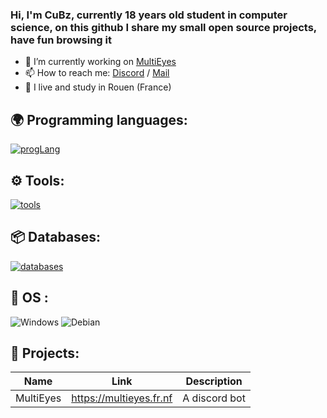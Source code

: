 ### Hi, I'm CuBz, currently 18 years old student in computer science, on this github I share my small open source projects, have fun browsing it 

- 🔭 I’m currently working on [MultiEyes](https://multieyes.fr.fr)
- 📫 How to reach me: [Discord](https://discord.gg/XPzVcsPWUA) / [Mail](developpement@cubz.yt)
- 🥖 I live and study in Rouen (France)


## 🌍 Programming languages:
[![progLang](https://skillicons.dev/icons?i=html,css,js,py,cs,php,py,nodejs,lua,dotnet,laravel,react,symfony,wordpress,github,git&theme=dark)](https://github.com/cubz1)


## ⚙️ Tools:

  [![tools](https://skillicons.dev/icons?i=vscode,visualstudio,idea&theme=dark)](https://github.com/cubz1)
    
  
## 📦 Databases:
 [![databases](https://skillicons.dev/icons?i=mysql,sqlserver&theme=dark)](https://github.com/cubz1)

## 🔧 OS :
 ![Windows](https://img.shields.io/badge/Windows-0078D6?style=for-the-badge&logo=windows&logoColor=white)
 ![Debian](https://img.shields.io/badge/Debian-A81D33?style=for-the-badge&logo=debian&logoColor=white)
 
## 🚩 Projects:
  | Name             | Link                              | Description                                                            |
  |------------------|-----------------------------------|------------------------------------------------------------------------|
  | MultiEyes       | https://multieyes.fr.nf            | A discord bot                         |
